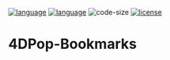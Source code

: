 [![language](https://img.shields.io/static/v1?label=language&message=4d&color=blue)](https://developer.4d.com/)
[![language](https://img.shields.io/github/languages/top/vdelachaux/4DPop-Bookmarks.svg)](https://developer.4d.com/)
![code-size](https://img.shields.io/github/languages/code-size/vdelachaux/4DPop-Bookmarks.svg)
[![license](https://img.shields.io/github/license/vdelachaux/4DPop-Bookmarks)](LICENSE)

# 4DPop-Bookmarks
 
